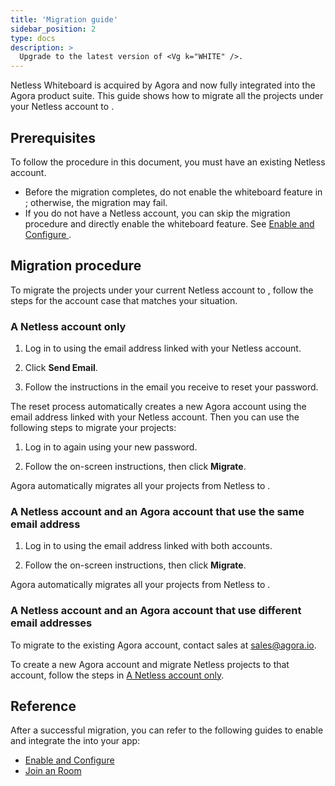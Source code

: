 ```yaml
---
title: 'Migration guide'
sidebar_position: 2
type: docs
description: >
  Upgrade to the latest version of <Vg k="WHITE" />.
---
```


Netless Whiteboard is acquired by Agora and now fully integrated into the Agora product suite. This guide shows how to migrate all the projects under your Netless account to <Vg k="CONSOLE" />. 

## Prerequisites

To follow the procedure in this document, you must have an existing Netless account.


- Before the migration completes, do not enable the whiteboard feature in <Vg k="CONSOLE" />; otherwise, the migration may fail.
- If you do not have a Netless account, you can skip the migration procedure and directly enable the whiteboard feature. See [Enable and Configure <Vg k="WHITE" />](../develop/enable-whiteboard).

## Migration procedure

To migrate the projects under your current Netless account to <Vg k="CONSOLE" />, follow the steps for the account case that matches your situation.

<a name="netlessaccount"></a>
### A Netless account only

  1. Log in to <Link to="{{Global.AGORA_CONSOLE_URL}}"><Vg k="CONSOLE" /></Link> using the email address linked with your Netless account.

  2. Click **Send Email**. 

  3. Follow the instructions in the email you receive to reset your password. 

The reset process automatically creates a new Agora account using the email address linked with your Netless account. Then you can use the following steps to migrate your projects:

  1. Log in to <Link to="{{Global.AGORA_CONSOLE_URL}}"><Vg k="CONSOLE" /></Link> again using your new password.

  2. Follow the on-screen instructions, then click **Migrate**. 

 Agora automatically migrates all your projects from Netless to <Vg k="CONSOLE" />.

### A Netless account and an Agora account that use the same email address

  1. Log in to <Link to="{{Global.AGORA_CONSOLE_URL}}"><Vg k="CONSOLE" /></Link> using the email address linked with both accounts.

  2. Follow the on-screen instructions, then click **Migrate**. 

Agora automatically migrates all your projects from Netless to <Vg k="CONSOLE" />.


### A Netless account and an Agora account that use different email addresses

To migrate to the existing Agora account, contact sales at sales@agora.io.

To create a new Agora account and migrate Netless projects to that account, follow the steps in <a href="#netlessaccount">A Netless account only</a>.

## Reference

After a successful migration, you can refer to the following guides to enable and integrate the <Vg k="WHITE" /> into your app:

- [Enable and Configure <Vg k="WHITE" />](../develop/enable-whiteboard) 
- [Join an <Vg k="WHITE" /> Room](../get-started/get-started-sdk)
